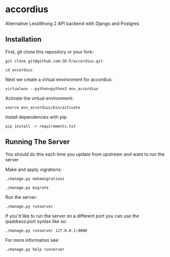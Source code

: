 # accordius
Alternative LessWrong 2 API backend with Django and Postgres

## Installation
First, git clone this repository or your fork:

`git clone git@github.com:JD-P/accordius.git`

`cd accordius`

Next we create a virtual environment for accordius:

`virtualenv --python=python3 env_accordius`

Activate the virtual environment:

`source env_accordius/bin/activate`

Install dependencies with pip:

`pip install -r requirements.txt `

## Running The Server
You should do this each time you update from upstream and want to run the server

Make and apply vigrations:

`./manage.py makemigrations`

`./manage.py migrate`

Run the server:

`./manage.py runserver`

If you'd like to run the server on a different port you can use the ipaddress:port syntax like so:

`./manage.py runserver 127.0.0.1:9000`

For more information see:

`./manage.py help runserver`
